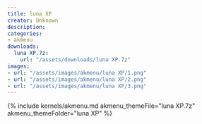 ```yaml
---
title: luna XP
creator: Unknown
description: 
categories:
- akmenu
downloads:
  luna XP.7z:
    url: "/assets/downloads/luna XP.7z"
images:
- url: "/assets/images/akmenu/luna XP/1.png"
- url: "/assets/images/akmenu/luna XP/2.png"
- url: "/assets/images/akmenu/luna XP/3.png"
---
```


{% include kernels/akmenu.md akmenu_themeFile="luna XP.7z" akmenu_themeFolder="luna XP" %}

